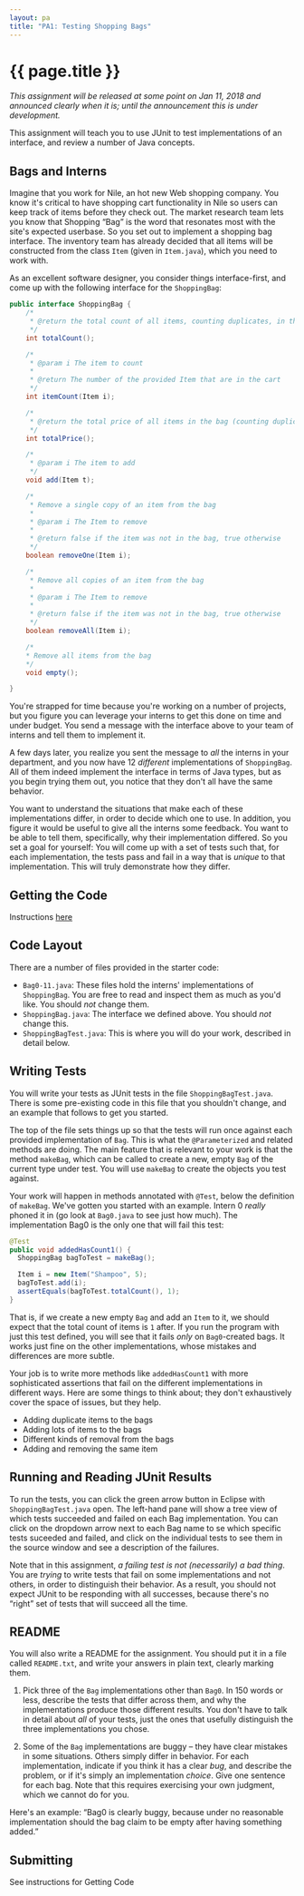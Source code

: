```yaml
---
layout: pa
title: "PA1: Testing Shopping Bags"
---
```


<h1>{{ page.title }}</h1>

*This assignment will be released at some point on Jan 11, 2018 and
announced clearly when it is; until the announcement this is under
development.*

This assignment will teach you to use JUnit to test implementations of an
interface, and review a number of Java concepts.

## Bags and Interns

Imagine that you work for Nile, an hot new Web shopping company. You know
it's critical to have shopping cart functionality in Nile so users can keep
track of items before they check out.  The market research team lets you
know that Shopping “Bag” is the word that resonates most with the site's
expected userbase. So you set out to implement a shopping bag interface. The
inventory team has already decided that all items will be constructed from
the class `Item` (given in `Item.java`), which you need to work with.

As an excellent software designer, you consider things interface-first, and
come up with the following interface for the `ShoppingBag`:

```java
public interface ShoppingBag {
	/*
	 * @return the total count of all items, counting duplicates, in the bag.
	 */
	int totalCount();

	/*
	 * @param i The item to count
	 * 
	 * @return The number of the provided Item that are in the cart
	 */
	int itemCount(Item i);

	/*
	 * @return the total price of all items in the bag (counting duplicates)
	 */
	int totalPrice();

	/*
	 * @param i The item to add
	 */
	void add(Item t);

	/*
	 * Remove a single copy of an item from the bag
	 * 
	 * @param i The Item to remove
	 * 
	 * @return false if the item was not in the bag, true otherwise
	 */
	boolean removeOne(Item i);

	/*
	 * Remove all copies of an item from the bag
	 * 
	 * @param i The Item to remove
	 * 
	 * @return false if the item was not in the bag, true otherwise
	 */
	boolean removeAll(Item i);

	/*
	* Remove all items from the bag
	*/
	void empty();

}
```

You're strapped for time because you're working on a number of projects, but
you figure you can leverage your interns to get this done on time and under
budget. You send a message with the interface above to your team of
interns and tell them to implement it.

A few days later, you realize you sent the message to _all_ the interns in
your department, and you now have 12 _different_
implementations of `ShoppingBag`. All of them indeed implement the interface
in terms of Java types, but as you begin trying them out, you notice that
they don't all have the same behavior.

You want to understand the situations that make each of these
implementations differ, in order to decide which one to use. In addition,
you figure it would be useful to give all the interns some feedback. You
want to be able to tell them, specifically, why their implementation
differed. So you set a goal for yourself: You will come up with a set of
tests such that, for each implementation, the tests pass and fail in a way
that is _unique_ to that implementation. This will truly demonstrate how
they differ.

## Getting the Code

Instructions [here](https://docs.google.com/document/d/1JUvSvdgo29kXyMCVBuy3T5RipeGOmXAWxn2afkeVUwI/edit?usp=sharing)

## Code Layout

There are a number of files provided in the starter code:

- `Bag0-11.java`: These files hold the interns' implementations of
  `ShoppingBag`. You are free to read and inspect them as much as you'd
  like. You should *not* change them.
- `ShoppingBag.java`: The interface we defined above. You should *not*
  change this.
- `ShoppingBagTest.java`: This is where you will do your work, described in
  detail below.

## Writing Tests

You will write your tests as JUnit tests in the file `ShoppingBagTest.java`.
There is some pre-existing code in this file that you shouldn't change, and
an example that follows to get you started.

The top of the file sets things up so that the tests will run once against
each provided implementation of `Bag`. This is what the `@Parameterized` and
related methods are doing. The main feature that is relevant to your work is
that the method `makeBag`, which can be called to create a new, empty `Bag`
of the current type under test. You will use `makeBag` to create the objects
you test against.

Your work will happen in methods annotated with `@Test`, below the
definition of `makeBag`. We've gotten you started with an example. Intern 0
_really_ phoned it in (go look at `Bag0.java` to see just how much). The
implementation Bag0 is the only one that will fail this test:

```java
@Test
public void addedHasCount1() {
  ShoppingBag bagToTest = makeBag();

  Item i = new Item("Shampoo", 5);
  bagToTest.add(i);
  assertEquals(bagToTest.totalCount(), 1);
}
```

That is, if we create a new empty `Bag` and add an `Item` to it, we should
expect that the total count of items is `1` after. If you run the program
with just this test defined, you will see that it fails _only_ on
`Bag0`-created bags. It works just fine on the other implementations, whose
mistakes and differences are more subtle.

Your job is to write more methods like `addedHasCount1` with more
sophisticated assertions that fail on the different implementations in
different ways. Here are some things to think about; they don't exhaustively
cover the space of issues, but they help.

- Adding duplicate items to the bags
- Adding lots of items to the bags
- Different kinds of removal from the bags
- Adding and removing the same item

## Running and Reading JUnit Results

To run the tests, you can click the green arrow button in Eclipse with
`ShoppingBagTest.java` open. The left-hand pane will show a tree view of
which tests succeeded and failed on each Bag implementation. You can click
on the dropdown arrow next to each Bag name to se which specific tests
suceeded and failed, and click on the individual tests to see them in the
source window and see a description of the failures.

Note that in this assignment, _a failing test is not (necessarily) a bad
thing_. You are _trying_ to write tests that fail on some implementations
and not others, in order to distinguish their behavior. As a result, you
should not expect JUnit to be responding with all successes, because there's
no “right” set of tests that will succeed all the time.

## README

You will also write a README for the assignment. You should put it in a file
called `README.txt`, and write your answers in plain text, clearly marking
them.

1. Pick three of the `Bag` implementations other than `Bag0`. In 150 words
or less, describe the tests that differ across them, and why the
implementations produce those different results. You don't have to talk in
detail about _all_ of your tests, just the ones that usefully distinguish
the three implementations you chose.

2. Some of the `Bag` implementations are buggy – they have clear mistakes in
some situations. Others simply differ in behavior. For each implementation,
indicate if you think it has a clear _bug_, and describe the problem, or if
it's simply an implementation _choice_. Give one sentence for each bag. Note
that this requires exercising your own judgment, which we cannot do for you.

Here's an example: “Bag0 is clearly buggy, because under no reasonable
implementation should the bag claim to be empty after having something
added.”

## Submitting

See instructions for Getting Code
